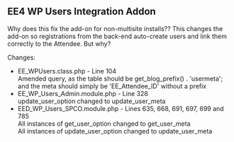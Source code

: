 ## EE4 WP Users Integration Addon

Why does this fix the add-on for non-multisite installs??
This changes the add-on so registrations from the back-end auto-create users and link them correctly to the Attendee.
But why?

Changes:
* EE_WPUsers.class.php - Line 104  
  Amended query, as the table should be get_blog_prefix() . 'usermeta'; and the meta should simply be 'EE_Attendee_ID' without a prefix
* EE_WP_Users_Admin.module.php - Line 328  
  update_user_option changed to update_user_meta
* EED_WP_Users_SPCO.module.php - Lines 635, 668, 691, 697, 699 and 785  
  All instances of get_user_option changed to get_user_meta  
  All instances of update_user_option changed to update_user_meta
